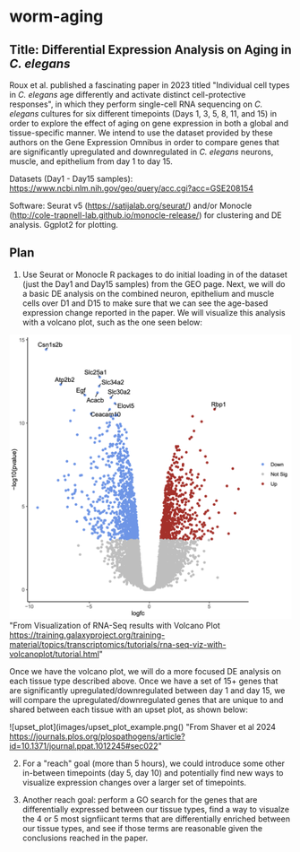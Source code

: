 # worm-aging



## Title: Differential Expression Analysis on Aging in *C. elegans* 

Roux et al. published a fascinating paper in 2023 titled "Individual cell types in *C. elegans* age differently and activate distinct cell-protective responses", in which they perform single-cell RNA sequencing on *C. elegans* cultures for six different timepoints (Days 1, 3, 5, 8, 11, and 15) in order to explore the effect of aging on gene expression in both a global and tissue-specific manner. We intend to use the dataset provided by these authors on the Gene Expression Omnibus in order to compare genes that are significantly upregulated and downregulated in *C. elegans* neurons, muscle, and epithelium from day 1 to day 15. 

Datasets (Day1 - Day15 samples): https://www.ncbi.nlm.nih.gov/geo/query/acc.cgi?acc=GSE208154

Software: Seurat v5 (https://satijalab.org/seurat/) and/or Monocle (http://cole-trapnell-lab.github.io/monocle-release/) for clustering and DE analysis. Ggplot2 for plotting. 

## Plan
1. Use Seurat or Monocle R packages to do initial loading in of the dataset (just the Day1 and Day15 samples) from the GEO page. Next, we will do a basic DE analysis on the combined neuron, epithelium and muscle cells over D1 and D15 to make sure that we can see the age-based expression change reported in the paper. We will visualize this analysis with a volcano plot, such as the one seen below: 

![volcano_plot](/images/volcano_plot_example.png) "From Visualization of RNA-Seq results with Volcano Plot https://training.galaxyproject.org/training-material/topics/transcriptomics/tutorials/rna-seq-viz-with-volcanoplot/tutorial.html"

Once we have the volcano plot, we will do a more focused DE analysis on each tissue type described above. Once we have a set of 15+ genes that are significantly upregulated/downregulated between day 1 and day 15, we will compare the upregulated/downregulated genes that are unique to and shared between each tissue with an upset plot, as shown below:

![upset_plot](images/upset_plot_example.png() "From Shaver et al 2024 https://journals.plos.org/plospathogens/article?id=10.1371/journal.ppat.1012245#sec022"

2. For a "reach" goal (more than 5 hours), we could introduce some other in-between timepoints (day 5, day 10) and potentially find new ways to visualize expression changes over a larger set of timepoints. 

3. Another reach goal: perform a GO search for the genes that are differentially expressed between our tissue types, find a way to visualze the 4 or 5 most signfiicant terms that are differentially enriched between our tissue types, and see if those terms are reasonable given the conclusions reached in the paper. 